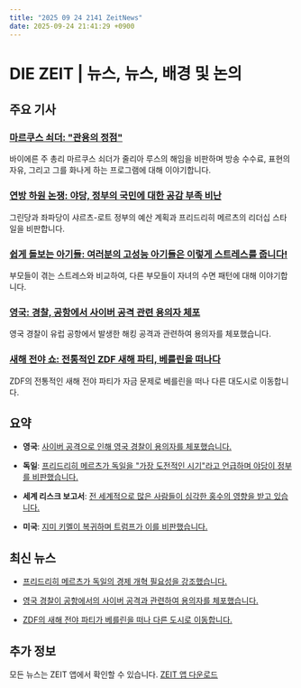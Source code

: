 ```yaml
---
title: "2025 09 24 2141 ZeitNews"
date: 2025-09-24 21:41:29 +0900
---
```


# DIE ZEIT | 뉴스, 뉴스, 배경 및 논의 

## 주요 기사 

### [마르쿠스 쇠더: "관용의 정점"](https://www.zeit.de/2025/41/markus-soeder-julia-ruhs-ndr-oeffentlich-rechtlicher-rundfunk)
바이에른 주 총리 마르쿠스 쇠더가 줄리아 루스의 해임을 비판하며 방송 수수료, 표현의 자유, 그리고 그를 화나게 하는 프로그램에 대해 이야기합니다. 

### [연방 하원 논쟁: 야당, 정부의 국민에 대한 공감 부족 비난](https://www.zeit.de/politik/deutschland/2025-09/generaldebatte-opposition-gruene-linke-kritik)
그린당과 좌파당이 샤르츠-로트 정부의 예산 계획과 프리드리히 메르츠의 리더십 스타일을 비판합니다. 

### [쉽게 돌보는 아기들: 여러분의 고성능 아기들은 이렇게 스트레스를 줍니다!](https://www.zeit.de/zeit-magazin/2025-09/pflegeleichte-babys-schlaf-eltern-hanna-steinmueller)
부모들이 겪는 스트레스와 비교하여, 다른 부모들이 자녀의 수면 패턴에 대해 이야기합니다. 

### [영국: 경찰, 공항에서 사이버 공격 관련 용의자 체포](https://www.zeit.de/gesellschaft/zeitgeschehen/2025-09/cyberangriff-flughafen-festnahme)
영국 경찰이 유럽 공항에서 발생한 해킹 공격과 관련하여 용의자를 체포했습니다. 

### [새해 전야 쇼: 전통적인 ZDF 새해 파티, 베를린을 떠나다](https://www.zeit.de/kultur/film/2025-09/zdf-silvestershow-berlin-hamburg)
ZDF의 전통적인 새해 전야 파티가 자금 문제로 베를린을 떠나 다른 대도시로 이동합니다. 

## 요약 
- **영국**: [사이버 공격으로 인해 영국 경찰이 용의자를 체포했습니다.](https://www.zeit.de/gesellschaft/zeitgeschehen/2025-09/cyberangriff-flughafen-festnahme)
  
- **독일**: [프리드리히 메르츠가 독일을 "가장 도전적인 시기"라고 언급하며 야당이 정부를 비판했습니다.](https://www.zeit.de/politik/deutschland/2025-09/generaldebatte-opposition-gruene-linke-kritik) 

- **세계 리스크 보고서**: [전 세계적으로 많은 사람들이 심각한 홍수의 영향을 받고 있습니다.](https://www.zeit.de/gesellschaft/zeitgeschehen/2025-09/weltrisikobericht-2025-ueberschwemmungen-klimawandel-naturkatastophen-praevention) 

- **미국**: [지미 키멜이 복귀하며 트럼프가 이를 비판했습니다.](https://www.zeit.de/kultur/film/2025-09/usa-jimmy-kimmel-rueckkehr-donald-trump-kritik) 

## 최신 뉴스 
- [프리드리히 메르츠가 독일의 경제 개혁 필요성을 강조했습니다.](https://www.zeit.de/politik/deutschland/2025-09/generaldebatte-bundestag-merz-regierung)

- [영국 경찰이 공항에서의 사이버 공격과 관련하여 용의자를 체포했습니다.](https://www.zeit.de/gesellschaft/zeitgeschehen/2025-09/cyberangriff-flughafen-festnahme) 

- [ZDF의 새해 전야 파티가 베를린을 떠나 다른 도시로 이동합니다.](https://www.zeit.de/kultur/film/2025-09/zdf-silvestershow-berlin-hamburg) 

## 추가 정보 
모든 뉴스는 ZEIT 앱에서 확인할 수 있습니다. [ZEIT 앱 다운로드](https://www.zeit.de/administratives/zeit-online-app-ios-android)